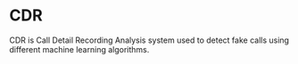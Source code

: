 # CDR
CDR is Call Detail Recording Analysis system used to detect fake calls using different machine learning algorithms. 